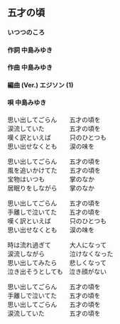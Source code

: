 ## 五才の頃
#### いつつのころ


#### 作詞        中島みゆき
#### 作曲        中島みゆき
#### 編曲 (Ver.) エジソン (1)
#### 唄          中島みゆき



思い出してごらん　　五才の頃を  
涙流していた　　　　五才の頃を  
嘆く訳といえば　　　只のひとつも  
思い出せなくとも　　涙の味を  


思い出してごらん　　五才の頃を  
風を追いかけてた　　五才の頃を  
宝物はいつも　　　　掌のなか  
居眠りをしながら　　掌のなか  


思い出してごらん　　五才の頃を  
手離しで泣いてた　　五才の頃を  
嘆く訳といえば　　　只のひとつも  
思い出せなくとも　　涙の味を  


時は流れ過ぎて　　　大人になって  
涙流しながら　　　　泣けなくなった  
思い出してみたら　　悲しくなって  
泣き出そうとしても　泣き顔がない  


思い出してごらん　　五才の頃を  
手離しで泣いてた　　五才の頃を  
思い出してごらん　　五才の頃を  
涙流していた　　　　五才の頃を  
